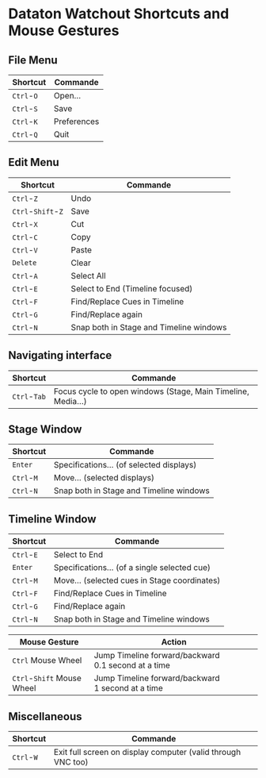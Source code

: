# Dataton Watchout Shortcuts and Mouse Gestures

## File Menu
Shortcut | Commande 
--- | ---
`Ctrl`-`O` | Open…
`Ctrl`-`S`  | Save
`Ctrl`-`K`  | Preferences
`Ctrl`-`Q`  | Quit

## Edit Menu
Shortcut | Commande 
--- | ---
`Ctrl`-`Z` | Undo
`Ctrl`-`Shift`-`Z` | Save
`Ctrl`-`X` | Cut
`Ctrl`-`C` | Copy
`Ctrl`-`V` | Paste
`Delete` | Clear
`Ctrl`-`A` | Select All
`Ctrl`-`E` | Select to End (Timeline focused)
`Ctrl`-`F` | Find/Replace Cues in Timeline
`Ctrl`-`G` | Find/Replace again
`Ctrl`-`N` | Snap both in Stage and Timeline windows

## Navigating interface
Shortcut | Commande 
--- | ---
`Ctrl`-`Tab` | Focus cycle to open windows (Stage, Main Timeline, Media…)

## Stage Window
Shortcut | Commande 
--- | ---
`Enter` | Specifications… (of selected displays)
`Ctrl`-`M` | Move… (selected displays)
`Ctrl`-`N` | Snap both in Stage and Timeline windows

## Timeline Window
Shortcut | Commande 
--- | ---
`Ctrl`-`E` | Select to End
`Enter`  | Specifications… (of a single selected cue)
`Ctrl`-`M` | Move… (selected cues in Stage coordinates)
`Ctrl`-`F` | Find/Replace Cues in Timeline
`Ctrl`-`G` | Find/Replace again
`Ctrl`-`N` | Snap both in Stage and Timeline windows

Mouse Gesture | Action
--- | --- 
`Ctrl` Mouse Wheel| Jump Timeline forward/backward 0.1 second at a time
`Ctrl`-`Shift` Mouse Wheel| Jump Timeline forward/backward 1 second at a time

## Miscellaneous
Shortcut | Commande
--- | ---
`Ctrl`-`W` | Exit full screen on display computer (valid through VNC too)
